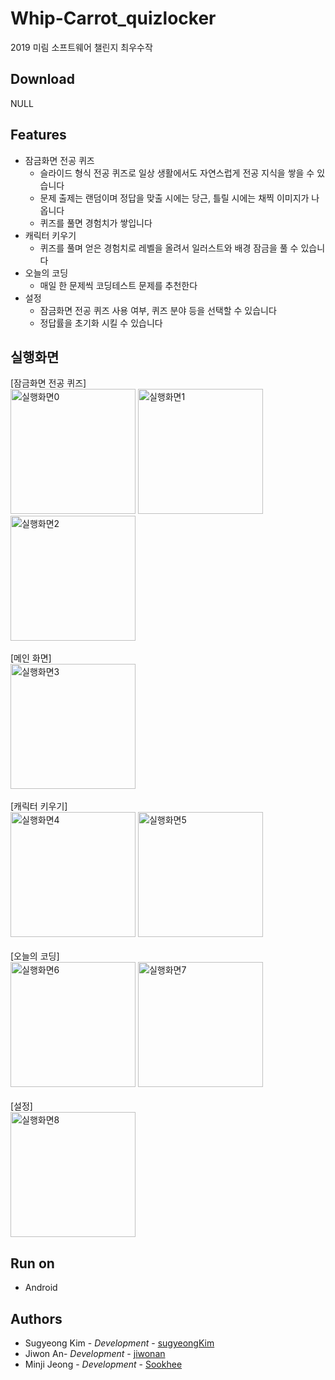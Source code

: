 # Whip-Carrot_quizlocker
2019 미림 소프트웨어 챌린지 최우수작

## Download
NULL

## Features
* 잠금화면 전공 퀴즈
  * 슬라이드 형식 전공 퀴즈로 일상 생활에서도 자연스럽게 전공 지식을 쌓을 수 있습니다
  * 문제 출제는 랜덤이며 정답을 맞출 시에는 당근, 틀릴 시에는 채찍 이미지가 나옵니다
  * 퀴즈를 풀면 경험치가 쌓입니다
* 캐릭터 키우기
  * 퀴즈를 풀며 얻은 경험치로 레벨을 올려서 일러스트와 배경 잠금을 풀 수 있습니다
* 오늘의 코딩
  * 매일 한 문제씩 코딩테스트 문제를 추천한다
* 설정
  * 잠금화면 전공 퀴즈 사용 여부, 퀴즈 분야 등을 선택할 수 있습니다
  * 정답률을 초기화 시킬 수 있습니다

## 실행화면
[잠금화면 전공 퀴즈]<br>
<img src="https://postfiles.pstatic.net/MjAxOTExMThfMTc3/MDAxNTc0MDA1MDk2MDA0._GdNXtT2l1TBC50hCYigQpJZfMV0nKRzoBcPTHRS_4Ug.27sNPwsLIeRKlj78r5x2zyoDGTZtezr2B5I86yFqa64g.PNG.gkh10004/6.png?type=w773" width="200px" title="실행화면 p0" alt="실행화면0"></img>
<img src="https://postfiles.pstatic.net/MjAxOTExMThfNDgg/MDAxNTc0MDA1MDk2MTE1.u3yps5LCwvlRH0HilJCyK0cY8BtPoQ-e2DwLjL4UjD0g.h1AjIh5Luuca9LVoSMGHu9xMCTdvKdSVvKb0Px5gPBAg.PNG.gkh10004/7.png?type=w773" width="200px" title="실행화면 p1" alt="실행화면1"></img>
<img src="https://postfiles.pstatic.net/MjAxOTExMThfNzQg/MDAxNTc0MDA1MDk2MTc5.k_0Z9UuxB_fHanUH5I5332KcWy8f69xy4IbAR-Xddecg.UN1bvE-JiU60N6Q0MDSRISRqORZnQWz3hCdz13BUcOcg.PNG.gkh10004/8.png?type=w773" width="200px" title="실행화면 p2" alt="실행화면2"></img><br><br>
[메인 화면]<br>
<img src="https://postfiles.pstatic.net/MjAxOTExMThfMTgx/MDAxNTc0MDA1MDk2MDM4.8M8Am-az0DPhU5gKdcCPP14NLiCN4YrHvoUyr-ssN0Ag.Ad2Nn3Oz2RpNN8Ck02TI8zSaWFjyDkgVGVcgR2HhO1sg.PNG.gkh10004/2.png?type=w773" width="200px" title="실행화면 p3" alt="실행화면3"></img><br><br>
[캐릭터 키우기]<br>
<img src="https://postfiles.pstatic.net/MjAxOTExMThfMTk4/MDAxNTc0MDA1MDk2MDQ0.6rbSRbaj3SoV1vkgjc3q0agQm9Zasf9Z7BoY44vLPg8g.pRUw0Ahtr56P6UI2MhmxZBRyXjabDScp-SMjXOScjiYg.PNG.gkh10004/3.png?type=w773" width="200px" title="실행화면 p4" alt="실행화면4"></img>
<img src="https://postfiles.pstatic.net/MjAxOTExMThfODgg/MDAxNTc0MDA1MDk2MjA2.Sa1MAUJ5IoQVWObh7nfWGSnVovqAdET_1VnOUi2eUa4g.SIv0kagAK75Vi4hl7_CN-j7i4hicQJdWS5f_azzj8TMg.PNG.gkh10004/10.png?type=w773" width="200px" title="실행화면 p5" alt="실행화면5"></img><br><br>
[오늘의 코딩]<br>
<img src="https://postfiles.pstatic.net/MjAxOTExMThfNTAg/MDAxNTc0MDA1MDk2MDMx.huyfXF158mAT6C161mnAH0WHcVJ_QrtRJ6YqAVANxD0g.qWU_v7ouN3w7DtPhHmCPtEPcSd5r-Fa7sh9pFTJyZ9og.PNG.gkh10004/4.png?type=w773" width="200px" title="실행화면 p6" alt="실행화면6"></img>
<img src="https://postfiles.pstatic.net/MjAxOTExMThfMjMx/MDAxNTc0MDA1MDk2MDEx.gS3jKjbxzZodasPmhc7U82PoP4PqKqvmyax-8_FlOxAg.Qg0WZf4WgeuFWxUWogYrKCnT3EEsEXG-EZ8eXqcprsgg.PNG.gkh10004/5.png?type=w773" width="200px" title="실행화면 p7" alt="실행화면7"></img><br><br>
[설정]<br>
<img src="https://postfiles.pstatic.net/MjAxOTExMThfMjky/MDAxNTc0MDA1MDk1OTY5.DnZtq6prFZ3juDMXcM9fa9VsIsVJH3jORb8AUugfdPog.zpvhcZD4wSt0znCAG8LRzfHg1WdnJWjaZc_bdXx8LIUg.PNG.gkh10004/1.png?type=w773" width="200px" title="실행화면 p8" alt="실행화면8"></img>

## Run on
* Android

## Authors
* Sugyeong Kim - *Development* - [sugyeongKim](https://github.com/sugyeongKim)
* Jiwon An- *Development* - [jiwonan](https://github.com/jiwonan)
* Minji Jeong - *Development* - [Sookhee](https://github.com/Sookhee)
